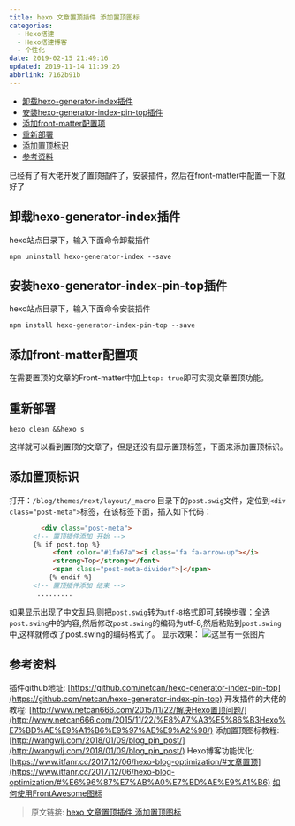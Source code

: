 ```yaml
---
title: hexo 文章置顶插件 添加置顶图标
categories: 
  - Hexo搭建
  - Hexo搭建博客
  - 个性化
date: 2019-02-15 21:49:16
updated: 2019-11-14 11:39:26
abbrlink: 7162b91b
---
```

<div id='my_toc'>

- [卸载hexo-generator-index插件](/blog/7162b91b/#卸载hexo-generator-index插件)
- [安装hexo-generator-index-pin-top插件](/blog/7162b91b/#安装hexo-generator-index-pin-top插件)
- [添加front-matter配置项](/blog/7162b91b/#添加front-matter配置项)
- [重新部署](/blog/7162b91b/#重新部署)
- [添加置顶标识](/blog/7162b91b/#添加置顶标识)
- [参考资料](/blog/7162b91b/#参考资料)

</div>
<!--more-->
<script>if (navigator.platform.toLowerCase() == 'win32'){document.getElementById('my_toc').style.display = 'none';}</script>

<!--end-->
已经有了有大佬开发了置顶插件了，安装插件，然后在front-matter中配置一下就好了
## 卸载hexo-generator-index插件 ##
hexo站点目录下，输入下面命令卸载插件
```
npm uninstall hexo-generator-index --save
```
## 安装hexo-generator-index-pin-top插件 ##
hexo站点目录下，输入下面命令安装插件
```
npm install hexo-generator-index-pin-top --save
```
## 添加front-matter配置项 ##
在需要置顶的文章的Front-matter中加上`top: true`即可实现文章置顶功能。
## 重新部署 ##
```
hexo clean &&hexo s
```
这样就可以看到置顶的文章了，但是还没有显示置顶标签，下面来添加置顶标识。
## 添加置顶标识 ##
打开：`/blog/themes/next/layout/_macro` 目录下的`post.swig`文件，定位到`<div class="post-meta">`标签，在该标签下面，插入如下代码：
```html
        <div class="post-meta">
      <!-- 置顶插件添加 开始 -->
      {% if post.top %}
           <font color="#1fa67a"><i class="fa fa-arrow-up"></i>
           <strong>Top</strong></font>
           <span class="post-meta-divider">|</span>
          {% endif %}
      <!-- 置顶插件添加 结束 -->
       .........
```
如果显示出现了中文乱码,则把`post.swig`转为`utf-8`格式即可,转换步骤：全选`post.swing`中的内容,然后修改`post.swing`的编码为utf-8,然后粘贴到`post.swing`中,这样就修改了post.swing的编码格式了。
显示效果：
![这里有一张图片](https://image-1257720033.cos.ap-shanghai.myqcloud.com/blog/hexoSettings/gexinghua/top/1.png)

## 参考资料 ##
插件github地址: [https://github.com/netcan/hexo-generator-index-pin-top](https://github.com/netcan/hexo-generator-index-pin-top)
开发插件的大佬的教程: [http://www.netcan666.com/2015/11/22/解决Hexo置顶问题/](http://www.netcan666.com/2015/11/22/%E8%A7%A3%E5%86%B3Hexo%E7%BD%AE%E9%A1%B6%E9%97%AE%E9%A2%98/)
添加置顶图标教程: [http://wangwlj.com/2018/01/09/blog_pin_post/](http://wangwlj.com/2018/01/09/blog_pin_post/)
Hexo博客功能优化: [https://www.itfanr.cc/2017/12/06/hexo-blog-optimization/#文章置顶](https://www.itfanr.cc/2017/12/06/hexo-blog-optimization/#%E6%96%87%E7%AB%A0%E7%BD%AE%E9%A1%B6)
[如何使用FrontAwesome图标](https://www.lansheng.net.cn/blog/4181f9ed/)
>原文链接: [hexo 文章置顶插件 添加置顶图标](https://lanlan2017.github.io/blog/7162b91b/)
